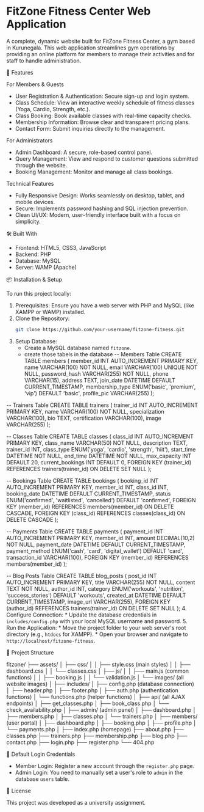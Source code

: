 
# FitZone Fitness Center Web Application

A complete, dynamic website built for FitZone Fitness Center, a gym based in Kurunegala. This web application streamlines gym operations by providing an online platform for members to manage their activities and for staff to handle administration.

🚀 Features

 For Members & Guests
*   User Registration & Authentication: Secure sign-up and login system.
*   Class Schedule: View an interactive weekly schedule of fitness classes (Yoga, Cardio, Strength, etc.).
*   Class Booking: Book available classes with real-time capacity checks.
*   Membership Information: Browse clear and transparent pricing plans.
*   Contact Form: Submit inquiries directly to the management.

 For Administrators
*   Admin Dashboard: A secure, role-based control panel.
*   Query Management: View and respond to customer questions submitted through the website.
*   Booking Management: Monitor and manage all class bookings.

 Technical Features
*   Fully Responsive Design: Works seamlessly on desktop, tablet, and mobile devices.
*   Secure: Implements password hashing and SQL injection prevention.
*   Clean UI/UX: Modern, user-friendly interface built with a focus on simplicity.

🛠️ Built With

*   Frontend: HTML5, CSS3, JavaScript
*   Backend: PHP
*   Database: MySQL
*   Server: WAMP (Apache)

📦 Installation & Setup

To run this project locally:

1.  Prerequisites: Ensure you have a web server with PHP and MySQL (like XAMPP or WAMP) installed.
2.  Clone the Repository:
    ```bash
    git clone https://github.com/your-username/fitzone-fitness.git
    ```
3.  Setup Database:
    *   Create a MySQL database named `fitzone`.
    *   create those tabels in the database
      -- Members Table
  CREATE TABLE members (
    member_id INT AUTO_INCREMENT PRIMARY KEY,
    name VARCHAR(100) NOT NULL,
    email VARCHAR(100) UNIQUE NOT NULL,
    password_hash VARCHAR(255) NOT NULL,
    phone VARCHAR(15),
    address TEXT,
    join_date DATETIME DEFAULT CURRENT_TIMESTAMP,
    membership_type ENUM('basic', 'premium', 'vip') DEFAULT 'basic',
    profile_pic VARCHAR(255)
);

-- Trainers Table
CREATE TABLE trainers (
    trainer_id INT AUTO_INCREMENT PRIMARY KEY,
    name VARCHAR(100) NOT NULL,
    specialization VARCHAR(100),
    bio TEXT,
    certification VARCHAR(100),
    image VARCHAR(255)
);

-- Classes Table
CREATE TABLE classes (
    class_id INT AUTO_INCREMENT PRIMARY KEY,
    class_name VARCHAR(50) NOT NULL,
    description TEXT,
    trainer_id INT,
    class_type ENUM('yoga', 'cardio', 'strength', 'hiit'),
    start_time DATETIME NOT NULL,
    end_time DATETIME NOT NULL,
    max_capacity INT DEFAULT 20,
    current_bookings INT DEFAULT 0,
    FOREIGN KEY (trainer_id) REFERENCES trainers(trainer_id) ON DELETE SET NULL
);

-- Bookings Table
CREATE TABLE bookings (
    booking_id INT AUTO_INCREMENT PRIMARY KEY,
    member_id INT,
    class_id INT,
    booking_date DATETIME DEFAULT CURRENT_TIMESTAMP,
    status ENUM('confirmed', 'waitlisted', 'cancelled') DEFAULT 'confirmed',
    FOREIGN KEY (member_id) REFERENCES members(member_id) ON DELETE CASCADE,
    FOREIGN KEY (class_id) REFERENCES classes(class_id) ON DELETE CASCADE
);

-- Payments Table
CREATE TABLE payments (
    payment_id INT AUTO_INCREMENT PRIMARY KEY,
    member_id INT,
    amount DECIMAL(10,2) NOT NULL,
    payment_date DATETIME DEFAULT CURRENT_TIMESTAMP,
    payment_method ENUM('cash', 'card', 'digital_wallet') DEFAULT 'card',
    transaction_id VARCHAR(100),
    FOREIGN KEY (member_id) REFERENCES members(member_id)
);

-- Blog Posts Table
CREATE TABLE blog_posts (
    post_id INT AUTO_INCREMENT PRIMARY KEY,
    title VARCHAR(255) NOT NULL,
    content TEXT NOT NULL,
    author_id INT,
    category ENUM('workouts', 'nutrition', 'success_stories') DEFAULT 'workouts',
    created_at DATETIME DEFAULT CURRENT_TIMESTAMP,
    image_url VARCHAR(255),
    FOREIGN KEY (author_id) REFERENCES trainers(trainer_id) ON DELETE SET NULL
);
4.  Configure Connection:
    *   Update the database credentials in `includes/config.php` with your local MySQL username and password.
5.  Run the Application:
    *   Move the project folder to your web server's root directory (e.g., `htdocs` for XAMPP).
    *   Open your browser and navigate to `http://localhost/fitzone-fitness`.

📁 Project Structure

fitzone/
├── assets/
│   ├── css/
│   │   ├── style.css (main styles)
│   │   ├── dashboard.css
│   │   └── classes.css
│   ├── js/
│   │   ├── main.js (common functions)
│   │   ├── booking.js
│   │   └── validation.js
│   └── images/ (all website images)
│
├── includes/
│   ├── config.php (database connection)
│   ├── header.php
│   ├── footer.php
│   ├── auth.php (authentication functions)
│   └── functions.php (helper functions)
│
├── api/ (all AJAX endpoints)
│   ├── get_classes.php
│   ├── book_class.php
│   └── check_availability.php
│
├── admin/ (admin panel)
│   ├── dashboard.php
│   ├── members.php
│   ├── classes.php
│   └── trainers.php
│
├── members/ (user portal)
│   ├── dashboard.php
│   ├── booking.php
│   ├── profile.php
│   └── payments.php
│
├── index.php (homepage)
├── about.php
├── classes.php
├── trainers.php
├── membership.php
├── blog.php
├── contact.php
├── login.php
├── register.php
└── 404.php

👥 Default Login Credentials

*   Member Login: Register a new account through the `register.php` page.
*   Admin Login: You need to manually set a user's role to `admin` in the database `users` table.

📄 License

This project was developed as a university assignment.
